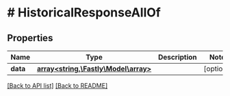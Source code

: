 # # HistoricalResponseAllOf

## Properties

Name | Type | Description | Notes
------------ | ------------- | ------------- | -------------
**data** | [**array<string,\Fastly\Model\array>**](array.md) |  | [optional]

[[Back to API list]](../../README.md#endpoints) [[Back to README]](../../README.md)
